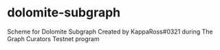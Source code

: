 # dolomite-subgraph
Scheme for Dolomite Subgraph
Created by KappaRoss#0321 during The Graph Curators Testnet program
